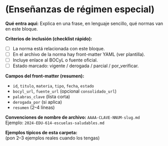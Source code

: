 # (Enseñanzas de régimen especial)
**Qué entra aquí:** Explica en una frase, en lenguaje sencillo, qué normas van en este bloque.

**Criterios de inclusión (checklist rápido):**
- [ ] La norma está relacionada con este bloque.
- [ ] En el archivo de la norma hay front-matter YAML (ver plantilla).
- [ ] Incluye enlace al BOCyL o fuente oficial.
- [ ] Estado marcado: vigente / derogada / parcial / por_verificar.

**Campos del front-matter (resumen):**
- `id`, `titulo`, `materia`, `tipo`, `fecha`, `estado`
- `bocyl_url`, `fuente_url` (opcional `consolidado_url`)
- `palabras_clave` (lista corta)
- `derogada_por` (si aplica)
- `resumen` (2–4 líneas)

**Convenciones de nombre de archivo:**
`AAAA-CLAVE-NNUM-slug.md`  
Ejemplo: `2024-EDU-614-escuelas-saludables.md`

**Ejemplos típicos de esta carpeta:**  
(pon 2–3 ejemplos reales cuando los tengas)

